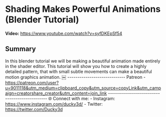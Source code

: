 # Shading Makes Powerful Animations (Blender Tutorial)

**Video:** https://www.youtube.com/watch?v=syfDKEpSf54

## Summary
In this blender tutorial we will be making a beautiful animation made entirely in the shader editor. This tutorial will show you how to create a highly detailed pattern, that with small subtle movements can make a beautiful motion graphics animation. ￼ ----------------------------- Patreon - https://patreon.com/user?u=9011118&utm_medium=clipboard_copy&utm_source=copyLink&utm_campaign=creatorshare_creator&utm_content=join_link ----------------------------------------------- 🌐 Connect with me: - Instagram: https://www.instagram.com/ducky3d/ - Twitter: https://twitter.com/Ducky3d
